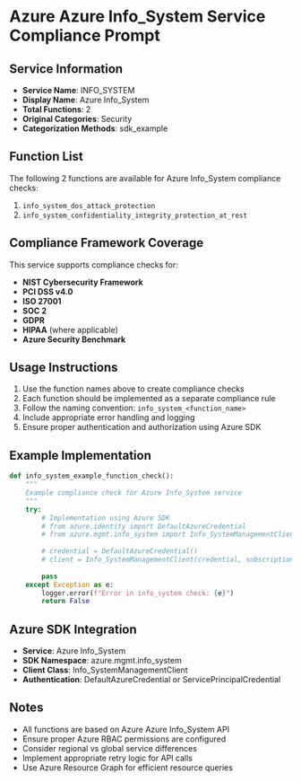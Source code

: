 # Azure Azure Info_System Service Compliance Prompt

## Service Information
- **Service Name**: INFO_SYSTEM
- **Display Name**: Azure Info_System
- **Total Functions**: 2
- **Original Categories**: Security
- **Categorization Methods**: sdk_example

## Function List
The following 2 functions are available for Azure Info_System compliance checks:

1. `info_system_dos_attack_protection`
2. `info_system_confidentiality_integrity_protection_at_rest`


## Compliance Framework Coverage
This service supports compliance checks for:
- **NIST Cybersecurity Framework**
- **PCI DSS v4.0**
- **ISO 27001**
- **SOC 2**
- **GDPR**
- **HIPAA** (where applicable)
- **Azure Security Benchmark**

## Usage Instructions
1. Use the function names above to create compliance checks
2. Each function should be implemented as a separate compliance rule
3. Follow the naming convention: `info_system_<function_name>`
4. Include appropriate error handling and logging
5. Ensure proper authentication and authorization using Azure SDK

## Example Implementation
```python
def info_system_example_function_check():
    """
    Example compliance check for Azure Info_System service
    """
    try:
        # Implementation using Azure SDK
        # from azure.identity import DefaultAzureCredential
        # from azure.mgmt.info_system import Info_SystemManagementClient
        
        # credential = DefaultAzureCredential()
        # client = Info_SystemManagementClient(credential, subscription_id)
        
        pass
    except Exception as e:
        logger.error(f"Error in info_system check: {e}")
        return False
```

## Azure SDK Integration
- **Service**: Azure Info_System
- **SDK Namespace**: azure.mgmt.info_system
- **Client Class**: Info_SystemManagementClient
- **Authentication**: DefaultAzureCredential or ServicePrincipalCredential

## Notes
- All functions are based on Azure Azure Info_System API
- Ensure proper Azure RBAC permissions are configured
- Consider regional vs global service differences
- Implement appropriate retry logic for API calls
- Use Azure Resource Graph for efficient resource queries
